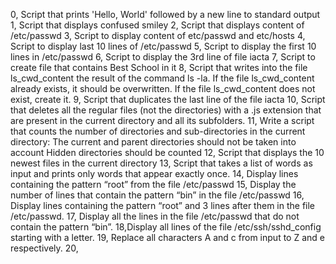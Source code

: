 0, Script that prints 'Hello, World' followed by a new line to standard output
1, Script that displays confused smiley
2, Script that displays content of /etc/passwd
3, Script to display content of etc/passwd and etc/hosts
4, Script to display last 10 lines of /etc/passwd
5, Script to display the first 10 lines in /etc/passwd
6, Script to display the 3rd line of file iacta
7, Script to create file that contains Best School in it
8, Script that writes into the file ls_cwd_content the result of the command ls -la. If the file ls_cwd_content already exists, it should be overwritten. If the file ls_cwd_content does not exist, create it.
9, Script that duplicates the last line of the file iacta 
10, Script that deletes all the regular files (not the directories) with a .js extension that are present in the current directory and all its subfolders.
11, Write a script that counts the number of directories and sub-directories in the current directory:
	The current and parent directories should not be taken into account
	Hidden directories should be counted
12, Script that displays the 10 newest files in the current directory 
13, Script that takes a list of words as input and prints only words that appear exactly once.
14, Display lines containing the pattern “root” from the file /etc/passwd
15, Display the number of lines that contain the pattern “bin” in the file /etc/passwd
16, Display lines containing the pattern “root” and 3 lines after them in the file /etc/passwd.
17, Display all the lines in the file /etc/passwd that do not contain the pattern “bin”.
18,Display all lines of the file /etc/ssh/sshd_config starting with a letter.
19, Replace all characters A and c from input to Z and e respectively.
20,  

